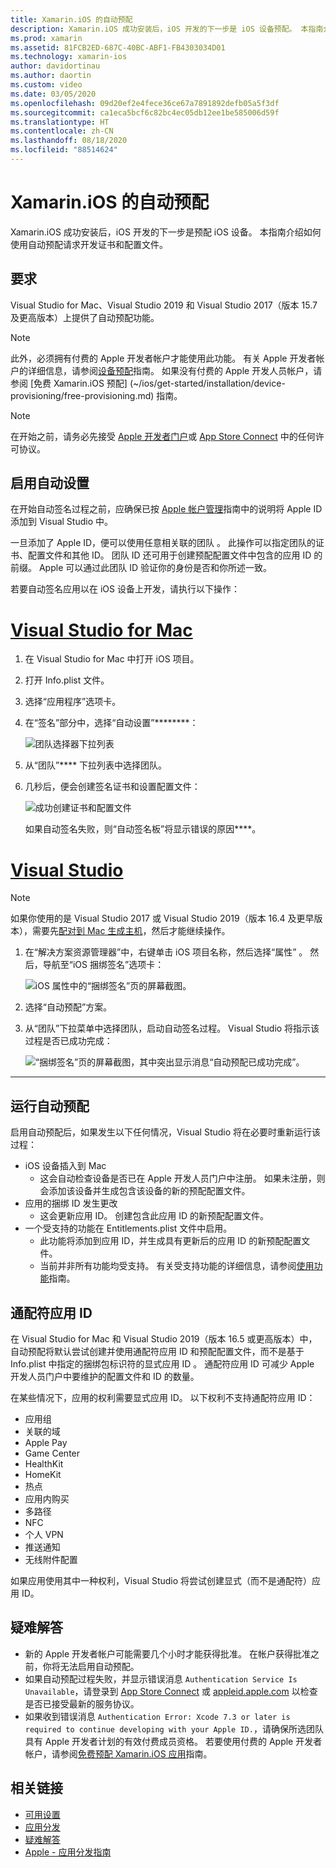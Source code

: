 ```yaml
---
title: Xamarin.iOS 的自动预配
description: Xamarin.iOS 成功安装后，iOS 开发的下一步是 iOS 设备预配。 本指南介绍如何使用自动签名请求开发证书和配置文件。
ms.prod: xamarin
ms.assetid: 81FCB2ED-687C-40BC-ABF1-FB4303034D01
ms.technology: xamarin-ios
author: davidortinau
ms.author: daortin
ms.custom: video
ms.date: 03/05/2020
ms.openlocfilehash: 09d20ef2e4fece36ce67a7891892defb05a5f3df
ms.sourcegitcommit: ca1eca5bcf6c82bc4ec05db12ee1be585006d59f
ms.translationtype: HT
ms.contentlocale: zh-CN
ms.lasthandoff: 08/18/2020
ms.locfileid: "88514624"
---
```

# <a name="automatic-provisioning-for-xamarinios"></a>Xamarin.iOS 的自动预配

Xamarin.iOS 成功安装后，iOS 开发的下一步是预配 iOS 设备。  本指南介绍如何使用自动预配请求开发证书和配置文件。

## <a name="requirements"></a>要求

Visual Studio for Mac、Visual Studio 2019 和 Visual Studio 2017（版本 15.7 及更高版本）上提供了自动预配功能。 

> [!NOTE]
> 此外，必须拥有付费的 Apple 开发者帐户才能使用此功能。 有关 Apple 开发者帐户的详细信息，请参阅[设备预配](~/ios/get-started/installation/device-provisioning/index.md)指南。
> 如果没有付费的 Apple 开发人员帐户，请参阅 [免费 Xamarin.iOS 预配] (~/ios/get-started/installation/device-provisioning/free-provisioning.md) 指南。

> [!NOTE]
> 在开始之前，请务必先接受 [Apple 开发者门户](https://developer.apple.com/account/)或 [App Store Connect](https://appstoreconnect.apple.com/) 中的任何许可协议。


## <a name="enable-automatic-provisioning"></a>启用自动设置

在开始自动签名过程之前，应确保已按 [Apple 帐户管理](~/cross-platform/macios/apple-account-management.md)指南中的说明将 Apple ID 添加到 Visual Studio 中。 

一旦添加了 Apple ID，便可以使用任意相关联的团队  。 此操作可以指定团队的证书、配置文件和其他 ID。 团队 ID 还可用于创建预配配置文件中包含的应用 ID 的前缀。 Apple 可以通过此团队 ID 验证你的身份是否和你所述一致。

若要自动签名应用以在 iOS 设备上开发，请执行以下操作：

# <a name="visual-studio-for-mac"></a>[Visual Studio for Mac](#tab/macos)

1. 在 Visual Studio for Mac 中打开 iOS 项目。

2. 打开 Info.plist  文件。

3. 选择“应用程序”选项卡。

4. 在“签名”部分中，选择“自动设置”********：

    ![团队选择器下拉列表](automatic-provisioning-images/image2.png)

5. 从“团队”**** 下拉列表中选择团队。

6. 几秒后，便会创建签名证书和设置配置文件：

    ![成功创建证书和配置文件](automatic-provisioning-images/image5.png)

    如果自动签名失败，则“自动签名板”将显示错误的原因****。

# <a name="visual-studio"></a>[Visual Studio](#tab/windows)

> [!NOTE]
> 如果你使用的是 Visual Studio 2017 或 Visual Studio 2019（版本 16.4 及更早版本），需要先[配对到 Mac 生成主机](~/ios/get-started/installation/windows/connecting-to-mac/index.md)，然后才能继续操作。

1. 在“解决方案资源管理器”中，右键单击 iOS 项目名称，然后选择“属性” 。 然后，导航至“iOS 捆绑签名”选项卡：

    ![iOS 属性中的“捆绑签名”页的屏幕截图。](automatic-provisioning-images/bundle-signing-win.png)

2. 选择“自动预配”方案。

3. 从“团队”下拉菜单中选择团队，启动自动签名过程。 Visual Studio 将指示该过程是否已成功完成：

    ![“捆绑签名”页的屏幕截图，其中突出显示消息“自动预配已成功完成”。](automatic-provisioning-images/signing-success-win.png)

-----

## <a name="run-automatic-provisioning"></a>运行自动预配

启用自动预配后，如果发生以下任何情况，Visual Studio 将在必要时重新运行该过程：

- iOS 设备插入到 Mac
  - 这会自动检查设备是否已在 Apple 开发人员门户中注册。 如果未注册，则会添加该设备并生成包含该设备的新的预配配置文件。
- 应用的捆绑 ID 发生更改
  - 这会更新应用 ID。 创建包含此应用 ID 的新预配配置文件。
- 一个受支持的功能在 Entitlements.plist 文件中启用。
  - 此功能将添加到应用 ID，并生成具有更新后的应用 ID 的新预配配置文件。
  - 当前并非所有功能均受支持。 有关受支持功能的详细信息，请参阅[使用功能](~/ios/deploy-test/provisioning/capabilities/index.md)指南。

## <a name="wildcard-app-ids"></a>通配符应用 ID

在 Visual Studio for Mac 和 Visual Studio 2019（版本 16.5 或更高版本）中，自动预配将默认尝试创建并使用通配符应用 ID 和预配配置文件，而不是基于 Info.plist 中指定的捆绑包标识符的显式应用 ID 。 通配符应用 ID 可减少 Apple 开发人员门户中要维护的配置文件和 ID 的数量。

在某些情况下，应用的权利需要显式应用 ID。 以下权利不支持通配符应用 ID：

- 应用组
- 关联的域
- Apple Pay
- Game Center
- HealthKit
- HomeKit
- 热点
- 应用内购买
- 多路径
- NFC
- 个人 VPN
- 推送通知
- 无线附件配置

如果应用使用其中一种权利，Visual Studio 将尝试创建显式（而不是通配符）应用 ID。

## <a name="troubleshoot"></a>疑难解答 

- 新的 Apple 开发者帐户可能需要几个小时才能获得批准。 在帐户获得批准之前，你将无法启用自动预配。
- 如果自动预配过程失败，并显示错误消息 `Authentication Service Is Unavailable`，请登录到 [App Store Connect](https://appstoreconnect.apple.com/) 或 [appleid.apple.com](https://appleid.apple.com) 以检查是否已接受最新的服务协议。
- 如果收到错误消息 `Authentication Error: Xcode 7.3 or later is required to continue developing with your Apple ID.`，请确保所选团队具有 Apple 开发者计划的有效付费成员资格。 若要使用付费的 Apple 开发者帐户，请参阅[免费预配 Xamarin.iOS 应用](~/ios/get-started/installation/device-provisioning/free-provisioning.md)指南。

## <a name="related-links"></a>相关链接

- [可用设置](~/ios/get-started/installation/device-provisioning/free-provisioning.md)
- [应用分发](~/ios/deploy-test/app-distribution/index.md)
- [疑难解答](~/ios/deploy-test/troubleshooting.md)
- [Apple - 应用分发指南](https://developer.apple.com/library/ios/documentation/IDEs/Conceptual/AppDistributionGuide/Introduction/Introduction.html)
